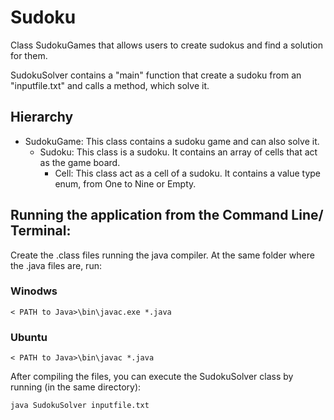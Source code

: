 # Sudoku
Class SudokuGames that allows users to create sudokus and find a solution for them.

SudokuSolver contains a "main" function that create a sudoku from an "inputfile.txt" and calls a method, which solve it.

## Hierarchy
- SudokuGame: This class contains a sudoku game and can also solve it.
  - Sudoku: This class is a sudoku. It contains an array of cells that act as the game board.
    - Cell: This class act as a cell of a sudoku. It contains a value type enum, from One to Nine or Empty.
## Running the application from the Command Line/ Terminal:
Create the .class files running the java compiler. At the same folder where the .java files are, run:
### Winodws
```
< PATH to Java>\bin\javac.exe *.java 
```
### Ubuntu

```
< PATH to Java>\bin\javac *.java 
```
After compiling the files, you can execute the SudokuSolver class by running (in the same directory):

```
java SudokuSolver inputfile.txt
```
